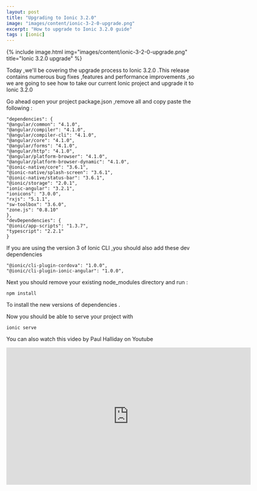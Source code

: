 ```yaml
---
layout: post
title: "Upgrading to Ionic 3.2.0"
image: "images/content/ionic-3-2-0-upgrade.png"
excerpt: "How to upgrade to Ionic 3.2.0 guide" 
tags : [ionic]
---
```



{% include image.html 
    img="images/content/ionic-3-2-0-upgrade.png" 
    title="Ionic 3.2.0 upgrade" 
%}

Today ,we'll be covering the upgrade process to Ionic 3.2.0 .This release contains numerous bug fixes ,features 
and performance improvements ,so we are going to see how to take our current Ionic project and upgrade it to 
Ionic 3.2.0   

Go ahead open your project package.json ,remove all and copy paste the following :

    "dependencies": {
    "@angular/common": "4.1.0",
    "@angular/compiler": "4.1.0",
    "@angular/compiler-cli": "4.1.0",
    "@angular/core": "4.1.0",
    "@angular/forms": "4.1.0",
    "@angular/http": "4.1.0",
    "@angular/platform-browser": "4.1.0",
    "@angular/platform-browser-dynamic": "4.1.0",
    "@ionic-native/core": "3.6.1",
    "@ionic-native/splash-screen": "3.6.1",
    "@ionic-native/status-bar": "3.6.1",
    "@ionic/storage": "2.0.1",
    "ionic-angular": "3.2.1",
    "ionicons": "3.0.0",
    "rxjs": "5.1.1",
    "sw-toolbox": "3.6.0",
    "zone.js": "0.8.10"
    },
    "devDependencies": {
    "@ionic/app-scripts": "1.3.7",
    "typescript": "2.2.1"
    } 

If you are using the version 3 of Ionic CLI ,you should also add these dev dependencies

    "@ionic/cli-plugin-cordova": "1.0.0",
    "@ionic/cli-plugin-ionic-angular": "1.0.0",

Next you should remove your existing node_modules directory and run :

    npm install 

To install the new versions of dependencies .

Now you should be able to serve your project with 

    ionic serve 


You can also watch this video by Paul Halliday on Youtube 

<iframe width="640" height="360" src="https://www.youtube.com/embed/Z-XYM5VcqAQ" frameborder="0" allowfullscreen></iframe>

